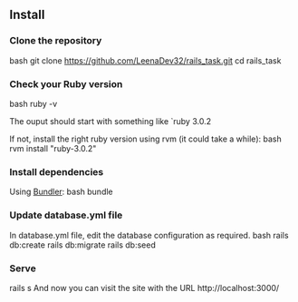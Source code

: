 ## Install

### Clone the repository
bash
git clone https://github.com/LeenaDev32/rails_task.git
cd rails_task

### Check your Ruby version
bash
ruby -v

The ouput should start with something like `ruby 3.0.2

If not, install the right ruby version using rvm (it could take a while):
bash
rvm install "ruby-3.0.2"

### Install dependencies

Using [Bundler](https://github.com/bundler/bundler):
bash
bundle

### Update database.yml file 
In database.yml file, edit the database configuration as required.
bash
rails db:create 
rails db:migrate 
rails db:seed

### Serve
rails s
And now you can visit the site with the URL http://localhost:3000/